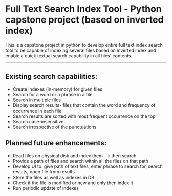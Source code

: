 # Full Text Search Index Tool - Python capstone project (based on inverted index)
This is a capstone project in python to develop entire full text index search tool to be capable of indexing several files based on inverted index and enable a quick textual search capability in all files' contents.

---

## Existing search capabilities:
  - Create indexes (in-memory) for given files
  - Search for a word or a phrase in a file
  - Search in multiple files
  - Display search results- files that contain the word and frequency of occurrence in each file
  - Search results are sorted with most frequent occurrence on the top
  - Search case-insensitive
  - Search irrespective of the punctuations

## Planned future enhancements:
  - Read files on physical disk and index them --> then search
  - Provide a path of files and search within all the files on that path
  - Develop UI to: give path of text files, enter phrase to search for, search results, open file from results
  - Store the files as well as indexes in DB
  - Check if the file is modified or new and only then index it
  - Run periodic update of indexes
